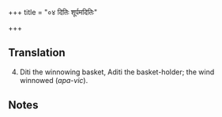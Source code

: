 +++
title = "०४ दितिः शूर्पमदितिः"

+++
## Translation
4. Diti the winnowing basket, Aditi the basket-holder; the wind  
winnowed (*apa-vic*).

## Notes

